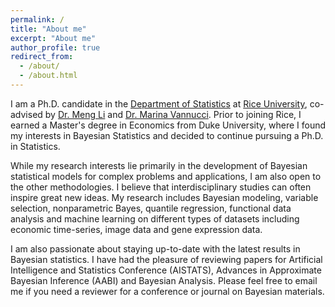 ```yaml
---
permalink: /
title: "About me"
excerpt: "About me"
author_profile: true
redirect_from: 
  - /about/
  - /about.html
---
```


I am a Ph.D. candidate in the [Department of Statistics](https://eceweb.rice.edu/) at [Rice University](https://www.rice.edu/), co-advised by [Dr. Meng Li](http://meng.rice.edu/) and [Dr. Marina Vannucci](http://marina.blogs.rice.edu/). Prior to joining Rice, I earned a Master's degree in Economics from Duke University, where I found my interests in Bayesian Statistics and decided to continue pursuing a Ph.D. in Statistics.

While my research interests lie primarily in the development of Bayesian statistical models for complex problems and applications, I am also open to the other methodologies. I believe that interdisciplinary studies can often inspire great new ideas. My research includes Bayesian modeling, variable selection, nonparametric Bayes, quantile regression, functional data analysis and machine learning on different types of datasets including economic time-series, image data and gene expression data.

I am also passionate about staying up-to-date with the latest results in Bayesian statistics. I have had the pleasure of reviewing papers for Artificial Intelligence and Statistics Conference (AISTATS), Advances in Approximate Bayesian Inference (AABI) and Bayesian Analysis. Please feel free to email me if you need a reviewer for a conference or journal on Bayesian materials.
